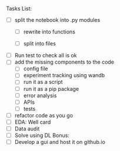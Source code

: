 Tasks List:
- [ ] split the notebook into .py modules
    - [ ] rewrite into functions
    - [ ] split into files





- [ ] Run test to check all is ok
- [ ] add the missing components to the code
    - [ ] config file
    - [ ] experiment tracking using wandb
    - [ ] run it as a script
    - [ ] run it as a pip package
    - [ ] error analysis
    - [ ] APIs
    - [ ] tests
- [ ] refactor code as you go
- [ ] EDA: Well card
- [ ] Data audit
- [ ] Solve using DL
Bonus:
- [ ] Develop a gui and host it on github.io
